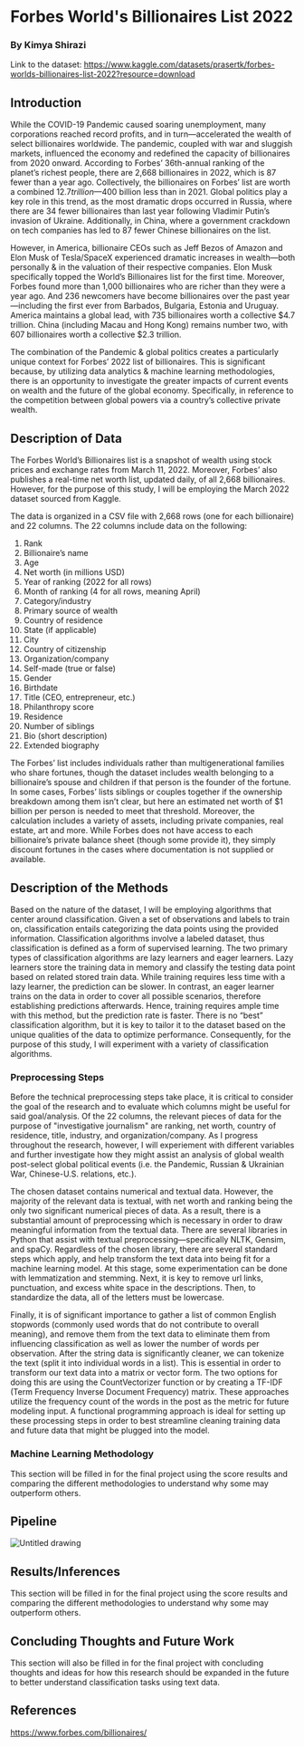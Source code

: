# Forbes World's Billionaires List 2022
### By Kimya Shirazi 

Link to the dataset:
https://www.kaggle.com/datasets/prasertk/forbes-worlds-billionaires-list-2022?resource=download

## Introduction

While the COVID-19 Pandemic caused soaring unemployment, many corporations reached record profits, and in turn—accelerated the wealth of select billionaires worldwide. The pandemic, coupled with war and sluggish markets, influenced the economy and redefined the capacity of billionaires from 2020 onward. According to Forbes’ 36th-annual ranking of the planet’s richest people, there are 2,668 billionaires in 2022, which is 87 fewer than a year ago. Collectively, the billionaires on Forbes’ list are worth a combined $12.7 trillion—$400 billion less than in 2021. Global politics play a key role in this trend, as the most dramatic drops occurred in Russia, where there are 34 fewer billionaires than last year following Vladimir Putin’s invasion of Ukraine. Additionally, in China, where a government crackdown on tech companies has led to 87 fewer Chinese billionaires on the list. 

However, in America, billionaire CEOs such as Jeff Bezos of Amazon and Elon Musk of Tesla/SpaceX experienced dramatic increases in wealth—both personally & in the valuation of their respective companies. Elon Musk specifically topped the World’s Billionaires list for the first time. Moreover, Forbes found more than 1,000 billionaires who are richer than they were a year ago. And 236 newcomers have become billionaires over the past year—including the first ever from Barbados, Bulgaria, Estonia and Uruguay. America maintains a global lead, with 735 billionaires worth a collective $4.7 trillion. China (including Macau and Hong Kong) remains number two, with 607 billionaires worth a collective $2.3 trillion. 

The combination of the Pandemic & global politics creates a particularly unique context for Forbes’ 2022 list of billionaires. This is significant because, by utilizing data analytics & machine learning methodologies, there is an opportunity to investigate the greater impacts of current events on wealth and the future of the global economy. Specifically, in reference to the competition between global powers via a country’s collective private wealth. 

## Description of Data

The Forbes World’s Billionaires list is a snapshot of wealth using stock prices and exchange rates from March 11, 2022. Moreover, Forbes’ also publishes a real-time net worth list, updated daily, of all 2,668 billionaires. However, for the purpose of this study, I will be employing the March 2022 dataset sourced from Kaggle. 

The data is organized in a CSV file with 2,668 rows (one for each billionaire) and 22 columns. The 22 columns include data on the following:

1. Rank
2. Billionaire’s name 
3. Age
4. Net worth (in millions USD)
5. Year of ranking (2022 for all rows)
6. Month of ranking (4 for all rows, meaning April)
7. Category/industry
8. Primary source of wealth 
9. Country of residence
10. State (if applicable)
11. City 
12. Country of citizenship
13. Organization/company
14. Self-made (true or false)
15. Gender
16. Birthdate 
17. Title (CEO, entrepreneur, etc.)
18. Philanthropy score 
19. Residence
20. Number of siblings
21. Bio (short description)
22. Extended biography 

The Forbes’ list includes individuals rather than multigenerational families who share fortunes, though the dataset includes wealth belonging to a billionaire’s spouse and children if that person is the founder of the fortune. In some cases, Forbes’ lists siblings or couples together if the ownership breakdown among them isn’t clear, but here an estimated net worth of $1 billion per person is needed to meet that threshold. Moreover, the calculation includes a variety of assets, including private companies, real estate, art and more. While Forbes does not have access to each billionaire’s private balance sheet (though some provide it), they simply discount fortunes in the cases where documentation is not supplied or available. 

## Description of the Methods

Based on the nature of the dataset, I will be employing algorithms that center around classification. Given a set of observations and labels to train on, classification entails categorizing the data points using the provided information. Classification algorithms involve a labeled dataset, thus classification is defined as a form of supervised learning. The two primary types of classification algorithms are lazy learners and eager learners. Lazy learners store the training data in memory and classify the testing data point based on related stored train data. While training requires less time with a lazy learner, the prediction can be slower. In contrast, an eager learner trains on the data in order to cover all possible scenarios, therefore establishing predictions afterwards. Hence, training requires ample time with this method, but the prediction rate is faster. There is no “best” classification algorithm, but it is key to tailor it to the dataset based on the unique qualities of the data to optimize performance. Consequently, for the purpose of this study, I will experiment with a variety of classification algorithms.  

### Preprocessing Steps

Before the technical preprocessing steps take place, it is critical to consider the goal of the research and to evaluate which columns might be useful for said goal/analysis. Of the 22 columns, the relevant pieces of data for the purpose of "investigative journalism" are ranking, net worth, country of residence, title, industry, and organization/company. As I progress throughout the research, however, I will experiement with different variables and further investigate how they might assist an analysis of global wealth post-select global political events (i.e. the Pandemic, Russian & Ukrainian War, Chinese-U.S. relations, etc.). 

The chosen dataset contains numerical and textual data. However, the majority of the relevant data is textual, with net worth and ranking being the only two significant numerical pieces of data. As a result, there is a substantial amount of preprocessing which is necessary in order to draw meaningful information from the textual data. There are several libraries in Python that assist with textual preprocessing—specifically NLTK, Gensim, and spaCy. Regardless of the chosen library, there are several standard steps which apply, and help transform the text data into being fit for a machine learning model. At this stage, some experimentation can be done with lemmatization and stemming. Next, it is key to remove url links, punctuation, and excess white space in the descriptions. Then, to standardize the data, all of the letters must be lowercase. 

Finally, it is of significant importance to gather a list of common English stopwords (commonly used words that do not contribute to overall meaning), and remove them from the text data to eliminate them from influencing classification as well as lower the number of words per observation. After the string data is significantly cleaner, we can tokenize the text (split it into individual words in a list). This is essential in order to transform our text data into a matrix or vector form. The two options for doing this are using the CountVectorizer function or by creating a TF-IDF (Term Frequency Inverse Document Frequency) matrix. These approaches utilize the frequency count of the words in the post as the metric for future modeling input. A functional programming approach is ideal for setting up these processing steps in order to best streamline cleaning training data and future data that might be plugged into the model.

### Machine Learning Methodology 
This section will be filled in for the final project using the score results and comparing the different methodologies to understand why some may outperform others.

## Pipeline
![Untitled drawing](https://user-images.githubusercontent.com/76021844/163297864-ca3c80a7-e2f2-45a4-ae8e-458b9ea62016.png)

## Results/Inferences
This section will be filled in for the final project using the score results and comparing the different methodologies to understand why some may outperform others. 

## Concluding Thoughts and Future Work 
This section will also be filled in for the final project with concluding thoughts and ideas for how this research should be expanded in the future to better understand classification tasks using text data. 

## References 

https://www.forbes.com/billionaires/
